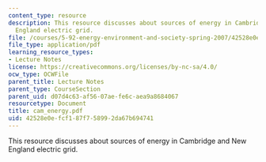 ```yaml
---
content_type: resource
description: This resource discusses about sources of energy in Cambridge and New
  England electric grid.
file: /courses/5-92-energy-environment-and-society-spring-2007/42528e0efcf187f758992da67b694741_cam_energy.pdf
file_type: application/pdf
learning_resource_types:
- Lecture Notes
license: https://creativecommons.org/licenses/by-nc-sa/4.0/
ocw_type: OCWFile
parent_title: Lecture Notes
parent_type: CourseSection
parent_uid: d07d4c63-af56-07ae-fe6c-aea9a8684067
resourcetype: Document
title: cam_energy.pdf
uid: 42528e0e-fcf1-87f7-5899-2da67b694741
---
```

This resource discusses about sources of energy in Cambridge and New England electric grid.